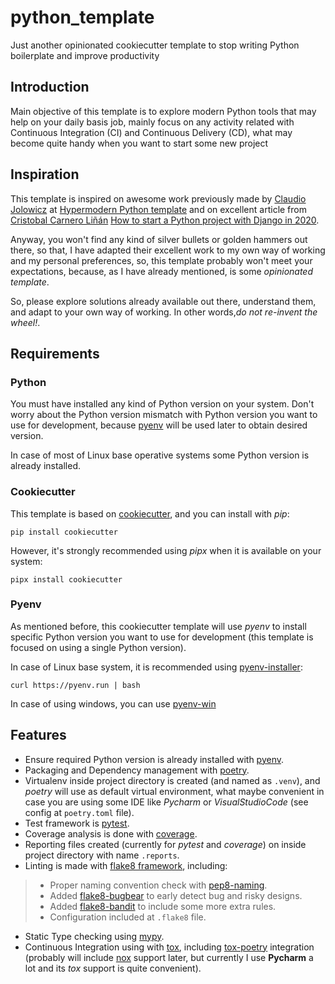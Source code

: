 # python_template
Just another opinionated cookiecutter template to stop writing Python boilerplate and improve productivity

## Introduction
Main objective of this template is to explore modern Python tools that may help on your daily basis job, mainly focus on
any activity related with Continuous Integration (CI) and Continuous Delivery (CD), what may become quite handy when you
want to start some new project

## Inspiration
This template is inspired on awesome work previously made by [Claudio Jolowicz](https://github.com/cjolowicz/) at
[Hypermodern Python template](https://github.com/cjolowicz/cookiecutter-hypermodern-python) and on excellent article
from [Cristobal Carnero Liñán](https://github.com/cristobalcl) 
[How to start a Python project with Django in 2020](https://medium.com/@cristobalcl/how-to-start-a-python-project-with-django-in-2020-803122721b23).

Anyway, you won't find any kind of silver bullets or golden hammers out there, so that, I have adapted their excellent
work to my own way of working and my personal preferences, so, this template probably won't meet your expectations,
because, as I have already mentioned, is some *opinionated template*.

So, please explore solutions already available out there, understand them, and adapt to your own way of working. In
other words,*do not re-invent the wheel!*.

## Requirements
### Python
You must have installed any kind of Python version on your system. Don't worry about the Python version mismatch with
Python version you want to use for development, because [pyenv](https://github.com/pyenv/pyenv) will be used later to
obtain desired version.

In case of most of Linux base operative systems some Python version is already installed.

### Cookiecutter
This template is based on [cookiecutter](https://github.com/cookiecutter/cookiecutter), and you can install with *pip*:

    pip install cookiecutter

However, it's strongly recommended using *pipx* when it is available on your system:

    pipx install cookiecutter

### Pyenv
As mentioned before, this cookiecutter template will use *pyenv* to install specific Python version you want to use for
development (this template is focused on using a single Python version).

In case of Linux base system, it is recommended using [pyenv-installer](https://github.com/pyenv/pyenv-installer):

    curl https://pyenv.run | bash

In case of using windows, you can use [pyenv-win](https://github.com/pyenv-win/pyenv-win)

## Features
* Ensure required Python version is already installed with [pyenv](https://github.com/pyenv/pyenv). 
* Packaging and Dependency management with [poetry](https://python-poetry.org/).
* Virtualenv inside project directory is created (and named as ```.venv```), and *poetry* will use as default virtual
environment, what maybe convenient in case you are using some IDE like *Pycharm* or *VisualStudioCode* (see config at
```poetry.toml``` file).
* Test framework is [pytest](https://docs.pytest.org/en/reorganize-docs/contents.html).
* Coverage analysis is done with [coverage](https://coverage.readthedocs.io/en/stable/index.html).
* Reporting files created (currently for *pytest* and *coverage*) on inside project directory with name ```.reports```.
* Linting is made with [flake8 framework](https://flake8.pycqa.org/en/latest/), including:
>* Proper naming convention check with [pep8-naming](https://github.com/PyCQA/pep8-naming).
>* Added [flake8-bugbear](https://github.com/PyCQA/flake8-bugbear) to early detect bug and risky designs.
>* Added [flake8-bandit](https://github.com/tylerwince/flake8-bandit) to include some more extra rules.
>* Configuration included at ```.flake8``` file.
* Static Type checking using [mypy](https://mypy.readthedocs.io/en/latest/index.html).
* Continuous Integration using with [tox](https://tox.readthedocs.io/en/latest/), including
[tox-poetry](https://github.com/tkukushkin/tox-poetry) integration (probably will include
[nox](https://nox.thea.codes/en/stable/) support later, but currently I use **Pycharm** a lot and its *tox* support is
quite convenient).
